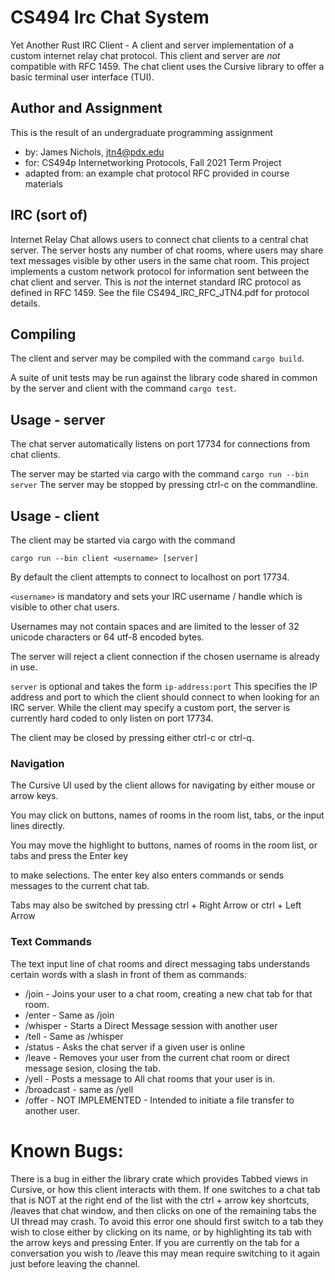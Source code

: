 # CS494 Irc Chat System

Yet Another Rust IRC Client - A client and server implementation of a custom internet relay chat protocol.
This client and server are _not_ compatible with RFC 1459. The chat client uses the Cursive library to
offer a basic terminal user interface (TUI).

## Author and Assignment

This is the result of an undergraduate programming assignment

* by: James Nichols, jtn4@pdx.edu
* for: CS494p Internetworking Protocols, Fall 2021 Term Project
* adapted from: an example chat protocol RFC provided in course materials

## IRC (sort of)

Internet Relay Chat allows users to connect chat clients to a central chat server.
The server hosts any number of chat rooms, where users may share text messages visible
by other users in the same chat room. This project implements a custom network protocol
for information sent between the chat client and server. This is _not_ the internet
standard IRC protocol as defined in RFC 1459. See the file CS494_IRC_RFC_JTN4.pdf for
protocol details.

## Compiling

The client and server may be compiled with the command `cargo build`.

A suite of unit tests may be run against the library code shared in common by the server
and client with the command `cargo test`. 

## Usage - server

The chat server automatically listens on port 17734 for connections from chat clients.

The server may be started via cargo with the command `cargo run --bin server`
The server may be stopped by pressing ctrl-c on the commandline.

## Usage - client

The client may be started via cargo with the command

`cargo run --bin client <username> [server]`

By default the client attempts to connect to localhost on port 17734.

`<username>` is mandatory and sets your IRC username / handle which is visible to other chat users.

Usernames may not contain spaces and are limited to the lesser of 32 unicode characters or 64 utf-8 encoded bytes.

The server will reject a client connection if the chosen username is already in use.

`server` is optional and takes the form `ip-address:port`
This specifies the IP address and port to which the client should connect to when looking for an IRC server.
While the client may specify a custom port, the server is currently hard coded to only listen on port 17734.

The client may be closed by pressing either ctrl-c or ctrl-q.

### Navigation

The Cursive UI used by the client allows for navigating by either mouse or arrow keys.

You may click on buttons, names of rooms in the room list, tabs, or the input lines directly.

You may move the highlight to buttons, names of rooms in the room list, or tabs and press the Enter key

to make selections. The enter key also enters commands or sends messages to the current chat tab.

Tabs may also be switched by pressing ctrl + Right Arrow or ctrl + Left Arrow

### Text Commands

The text input line of chat rooms and direct messaging tabs understands certain words with a slash in front
of them as commands:

* /join <roomname> - Joins your user to a chat room, creating a new chat tab for that room.
* /enter <roomname> - Same as /join
* /whisper <username> - Starts a Direct Message session with another user
* /tell <username> - Same as /whisper
* /status <username> - Asks the chat server if a given user is online
* /leave - Removes your user from the current chat room or direct message sesion, closing the tab.
* /yell <message text> - Posts a message to All chat rooms that your user is in.
* /broadcast <message text> - same as /yell
* /offer <username> <filename> - NOT IMPLEMENTED - Intended to initiate a file transfer to another user.

# Known Bugs:

There is a bug in either the library crate which provides Tabbed views in Cursive, or how this client 
interacts with them. If one switches to a chat tab that is NOT at the right end of the list with the 
ctrl + arrow key shortcuts, /leaves that chat window, and then clicks on one of the remaining tabs the
UI thread may crash. To avoid this error one should first switch to a tab they wish to close either by
clicking on its name, or by highlighting its tab with the arrow keys and pressing Enter. If you are
currently on the tab for a conversation you wish to /leave this may mean require switching to it again
just before leaving the channel.

